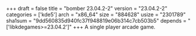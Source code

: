 +++
draft = false
title = "bomber 23.04.2-2"
version = "23.04.2-2"
categories = ['kde5']
arch = "x86_64"
size = "884628"
usize = "2301789"
sha1sum = "9dd560835d940fc37f948819e06b314c7cb503b5"
depends = "['libkdegames>=23.04.2']"
+++
A single player arcade game.